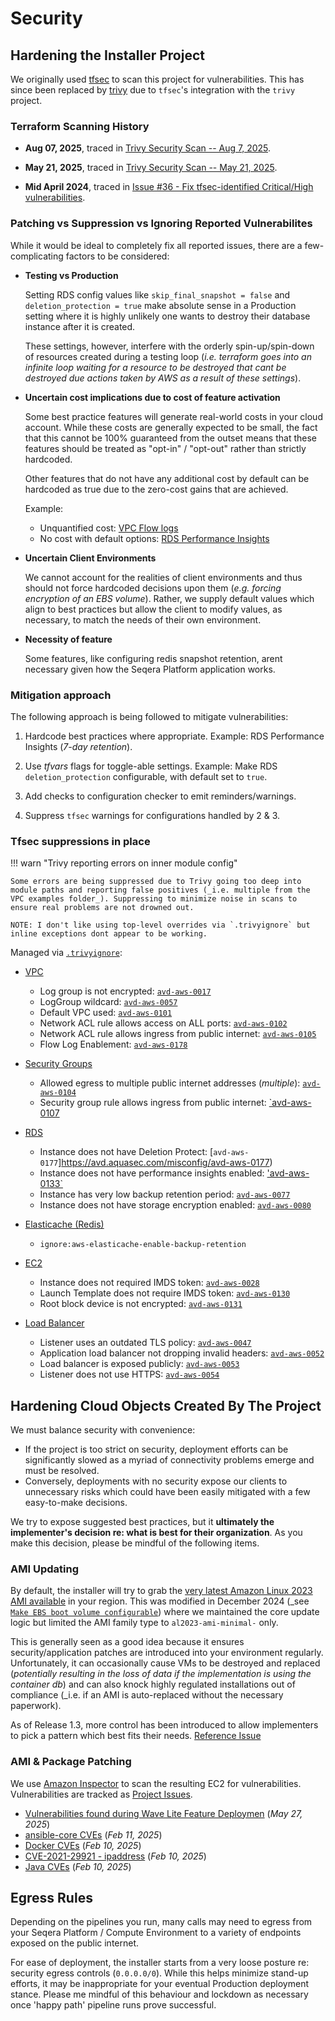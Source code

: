 # Security


## Hardening the Installer Project

We originally used [tfsec](https://github.com/aquasecurity/tfsec) to scan this project for vulnerabilities. This has since been replaced by [trivy](https://github.com/aquasecurity/trivy) due to `tfsec`'s integration with the `trivy` project.


### Terraform Scanning History
- **Aug 07, 2025**, traced in [Trivy Security Scan -- Aug 7, 2025](https://github.com/seqeralabs/cx-field-tools-installer/issues/232).

- **May 21, 2025**, traced in [Trivy Security Scan -- May 21, 2025](https://github.com/seqeralabs/cx-field-tools-installer/issues/205).

- **Mid April 2024**, traced in [Issue #36 - Fix tfsec-identified Critical/High vulnerabilities](https://github.com/seqeralabs/cx-field-tools-installer/issues/36).


### Patching vs Suppression vs Ignoring Reported Vulnerabilites

While it would be ideal to completely fix all reported issues, there are a few-complicating factors to be considered:

- **Testing vs Production**

    Setting RDS config values like `skip_final_snapshot = false` and `deletion_protection = true` make absolute sense in a Production setting where it is highly unlikely one wants to destroy their database instance after it is created. 

    These settings, however, interfere with the orderly spin-up/spin-down of resources created during a testing loop (_i.e. terraform goes into an infinite loop waiting for a resource to be destroyed that cant be destroyed due actions taken by AWS as a result of these settings_).


- **Uncertain cost implications due to cost of feature activation**

    Some best practice features will generate real-world costs in your cloud account. While these costs are generally expected to be small, the fact that this cannot be 100% guaranteed from the outset means that these features should be treated as "opt-in" / "opt-out" rather than strictly hardcoded. 

    Other features that do not have any additional cost by default can be hardcoded as true due to the zero-cost gains that are achieved.

    Example: 
    - Unquantified cost: [VPC Flow logs](https://docs.aws.amazon.com/vpc/latest/userguide/flow-logs.html#flow-logs-pricing)
    - No cost with default options: [RDS Performance Insights](https://aws.amazon.com/rds/performance-insights/pricing/)


- **Uncertain Client Environments**

    We cannot account for the realities of client environments and thus should not force hardcoded decisions upon them (_e.g. forcing encryption of an EBS volume_). Rather, we supply default values which align to best practices but allow the client to modify values, as necessary, to match the needs of their own environment.

- **Necessity of feature**

    Some features, like configuring redis snapshot retention, arent necessary given how the Seqera Platform application works.


### Mitigation approach

The following approach is being followed to mitigate vulnerabilities:

1. Hardcode best practices where appropriate.
    Example: RDS Performance Insights (_7-day retention_).

2. Use _tfvars_ flags for toggle-able settings.
    Example: Make RDS `deletion_protection` configurable, with default set to `true`.

3. Add checks to configuration checker to emit reminders/warnings.

4. Suppress `tfsec` warnings for configurations handled by 2 & 3.


### Tfsec suppressions in place

!!! warn "Trivy reporting errors on inner module config"

    Some errors are being suppressed due to Trivy going too deep into module paths and reporting false positives (_i.e. multiple from the VPC examples folder_). Suppressing to minimize noise in scans to ensure real problems are not drowned out.

    NOTE: I don't like using top-level overrides via `.trivyignore` but inline exceptions dont appear to be working.


Managed via [`.trivyignore`](../.trivyignore):

- [VPC](../001_vpc.tf)
    - Log group is not encrypted: [`avd-aws-0017`](https://avd.aquasec.com/misconfig/avd-aws-0017)
    - LogGroup wildcard: [`avd-aws-0057`](https://avd.aquasec.com/misconfig/avd-aws-0057)
    - Default VPC used: [`avd-aws-0101`](https://avd.aquasec.com/misconfig/avd-aws-0101)
    - Network ACL rule allows access on ALL ports: [`avd-aws-0102`](https://avd.aquasec.com/misconfig/aws/ec2/avd-aws-0102/)
    - Network ACL rule allows ingress from public internet: [`avd-aws-0105`](https://avd.aquasec.com/misconfig/aws/ec2/avd-aws-0105/)
    - Flow Log Enablement: [`avd-aws-0178`](https://avd.aquasec.com/misconfig/aws/ec2/avd-aws-0178/)


- [Security Groups](../002_security_groups.tf)
    - Allowed egress to multiple public internet addresses (_multiple_): [`avd-aws-0104`](https://avd.aquasec.com/misconfig/avd-aws-0104)
    - Security group rule allows ingress from public internet: [`avd-aws-0107](https://avd.aquasec.com/misconfig/avd-aws-0107)


- [RDS](../003_database.tf)
    - Instance does not have Deletion Protect: [`avd-aws-0177`]https://avd.aquasec.com/misconfig/avd-aws-0177)
    - Instance does not have performance insights enabled: ['avd-aws-0133`](https://avd.aquasec.com/misconfig/avd-aws-0133)
    - Instance has very low backup retention period: [`avd-aws-0077`](https://avd.aquasec.com/misconfig/avd-aws-0077)
    - Instance does not have storage encryption enabled: [`avd-aws-0080`](https://avd.aquasec.com/misconfig/avd-aws-0080)


- [Elasticache (Redis)]((../003_database.tf))
    - `ignore:aws-elasticache-enable-backup-retention`


- [EC2](../006_ec2.tf)
    - Instance does not required IMDS token: [`avd-aws-0028`](https://avd.aquasec.com/misconfig/avd-aws-0028)
    - Launch Template does not require IMDS token: [`avd-aws-0130`](https://avd.aquasec.com/misconfig/avd-aws-0130)
    - Root block device is not encrypted: [`avd-aws-0131`](https://avd.aquasec.com/misconfig/avd-aws-0131)


- [Load Balancer](../007_load_balancer.tf)
    - Listener uses an outdated TLS policy: [`avd-aws-0047`](https://avd.aquasec.com/misconfig/avd-aws-0047)
    - Application load balancer not dropping invalid headers: [`avd-aws-0052`](https://avd.aquasec.com/misconfig/avd-aws-0052)
    - Load balancer is exposed publicly: [`avd-aws-0053`](https://avd.aquasec.com/misconfig/avd-aws-0053)
    - Listener does not use HTTPS: [`avd-aws-0054`](https://avd.aquasec.com/misconfig/avd-aws-0054)


## Hardening Cloud Objects Created By The Project

We must balance security with convenience: 

- If the project is too strict on security, deployment efforts can be significantly slowed as a myriad of connectivity problems emerge and must be resolved. 
- Conversely, deployments with no security expose our clients to unnecessary risks which could have been easily mitigated with a few easy-to-make decisions.

We try to expose suggested best practices, but it **ultimately the implementer's decision re: what is best for their organization**. As you make this decision, please be mindful of the following items.


### AMI Updating 

By default, the installer will try to grab the [very latest Amazon Linux 2023 AMI available](https://github.com/seqeralabs/cx-field-tools-installer/blob/master/006_ec2.tf#L1-L25) in your region. This was modified in December 2024 (_see [`Make EBS boot volume configurable`](https://github.com/seqeralabs/cx-field-tools-installer/issues/164)) where we maintained the core update logic but limited the AMI family type to `al2023-ami-minimal-` only.

This is generally seen as a good idea because it ensures security/application patches are introduced into your environment regularly. Unfortunately, it can occasionally cause VMs to be destroyed and replaced (_potentially resulting in the loss of data if the implementation is using the container db_) and can also knock highly regulated installations out of compliance (_i.e. if an AMI is auto-replaced without the necessary paperwork). 

As of Release 1.3, more control has been introduced to allow implementers to pick a pattern which best fits their needs. [Reference Issue](https://github.com/seqeralabs/cx-field-tools-installer/issues/73)


### AMI & Package Patching

We use [Amazon Inspector](https://aws.amazon.com/inspector/) to scan the resulting EC2 for vulnerabilities. Vulnerabilities are tracked as [Project Issues](https://github.com/seqeralabs/cx-field-tools-installer/issues).

- [Vulnerabilities found during Wave Lite Feature Deploymen](https://github.com/seqeralabs/cx-field-tools-installer/issues/212) (_May 27, 2025_)
- [ansible-core CVEs](https://github.com/seqeralabs/cx-field-tools-installer/issues/179) (_Feb 11, 2025_)
- [Docker CVEs](https://github.com/seqeralabs/cx-field-tools-installer/issues/175)  (_Feb 10, 2025_)
- [CVE-2021-29921 - ipaddress](https://github.com/seqeralabs/cx-field-tools-installer/issues/173)  (_Feb 10, 2025_)
- [Java CVEs](https://github.com/seqeralabs/cx-field-tools-installer/issues/172)  (_Feb 10, 2025_)


## Egress Rules

Depending on the pipelines you run, many calls may need to egress from your Seqera Platform / Compute Environment to a variety of endpoints exposed on the public internet. 

For ease of deployment, the installer starts from a very loose posture re: security egress controls (`0.0.0.0/0`). While this helps minimize stand-up efforts, it may be inappropriate for your eventual Production deployment stance. Please me mindful of this behaviour and lockdown as necessary once 'happy path' pipeline runs prove successful.
